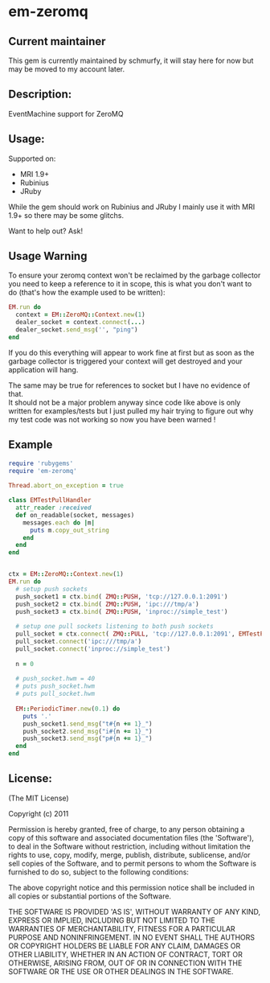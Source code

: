 # em-zeromq #

## Current maintainer ##

This gem is currently maintained by schmurfy, it will stay here for now
but may be moved to my account later.

## Description: ##

EventMachine support for ZeroMQ

## Usage: ##

Supported on:
- MRI 1.9+
- Rubinius
- JRuby

While the gem should work on Rubinius and JRuby I mainly use it with MRI 1.9+ so
there may be some glitchs.

Want to help out? Ask!

## Usage Warning ##

To ensure your zeromq context won't be reclaimed by the garbage collector you need
to keep a reference to it in scope, this is what you don't want to do (that's how the example used to be written):

```ruby
EM.run do
  context = EM::ZeroMQ::Context.new(1)
  dealer_socket = context.connect(...)
  dealer_socket.send_msg('', "ping")
end
```

If you do this everything will appear to work fine at first but as soon as the garbage collector
is triggered your context will get destroyed and your application will hang.

The same may be true for references to socket but I have no evidence of that.  
It should not be a major problem anyway since code like above is only written for examples/tests
but I just pulled my hair trying to figure out why my test code was not working so now you
have been warned !


## Example ##
```ruby
require 'rubygems'
require 'em-zeromq'
    
Thread.abort_on_exception = true

class EMTestPullHandler
  attr_reader :received
  def on_readable(socket, messages)
    messages.each do |m|
      puts m.copy_out_string
    end
  end
end


ctx = EM::ZeroMQ::Context.new(1)
EM.run do
  # setup push sockets
  push_socket1 = ctx.bind( ZMQ::PUSH, 'tcp://127.0.0.1:2091')
  push_socket2 = ctx.bind( ZMQ::PUSH, 'ipc:///tmp/a')
  push_socket3 = ctx.bind( ZMQ::PUSH, 'inproc://simple_test')
  
  # setup one pull sockets listening to both push sockets
  pull_socket = ctx.connect( ZMQ::PULL, 'tcp://127.0.0.1:2091', EMTestPullHandler.new)
  pull_socket.connect('ipc:///tmp/a')
  pull_socket.connect('inproc://simple_test')
  
  n = 0
  
  # push_socket.hwm = 40
  # puts push_socket.hwm
  # puts pull_socket.hwm
  
  EM::PeriodicTimer.new(0.1) do
    puts '.'
    push_socket1.send_msg("t#{n += 1}_")
    push_socket2.send_msg("i#{n += 1}_")
    push_socket3.send_msg("p#{n += 1}_")
  end
end
```

## License: ##

(The MIT License)

Copyright (c) 2011

Permission is hereby granted, free of charge, to any person obtaining
a copy of this software and associated documentation files (the
'Software'), to deal in the Software without restriction, including
without limitation the rights to use, copy, modify, merge, publish,
distribute, sublicense, and/or sell copies of the Software, and to
permit persons to whom the Software is furnished to do so, subject to
the following conditions:

The above copyright notice and this permission notice shall be
included in all copies or substantial portions of the Software.

THE SOFTWARE IS PROVIDED 'AS IS', WITHOUT WARRANTY OF ANY KIND,
EXPRESS OR IMPLIED, INCLUDING BUT NOT LIMITED TO THE WARRANTIES OF
MERCHANTABILITY, FITNESS FOR A PARTICULAR PURPOSE AND NONINFRINGEMENT.
IN NO EVENT SHALL THE AUTHORS OR COPYRIGHT HOLDERS BE LIABLE FOR ANY
CLAIM, DAMAGES OR OTHER LIABILITY, WHETHER IN AN ACTION OF CONTRACT,
TORT OR OTHERWISE, ARISING FROM, OUT OF OR IN CONNECTION WITH THE
SOFTWARE OR THE USE OR OTHER DEALINGS IN THE SOFTWARE.
